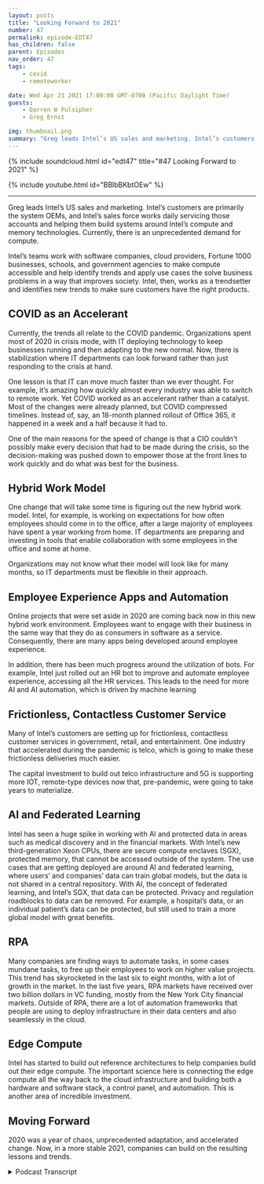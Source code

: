 ```yaml
---
layout: posts
title: "Looking Forward to 2021"
number: 47
permalink: episode-EDT47
has_children: false
parent: Episodes
nav_order: 47
tags:
    - covid
    - remoteworker

date: Wed Apr 21 2021 17:00:00 GMT-0700 (Pacific Daylight Time)
guests:
    - Darren W Pulsipher
    - Greg Ernst

img: thumbnail.png
summary: "Greg leads Intel’s US sales and marketing. Intel’s customers are primarily the system OEMs, and Intel’s sales force works daily servicing those accounts and helping them build systems around Intel’s compute and memory technologies. Currently, there is an unprecedented demand for compute. Intel’s teams work with software companies, cloud providers, Fortune 1000 businesses, schools, and government agencies to make compute accessible and help identify trends and apply use cases the solve business problems in a way that improves society. Intel, then, works as a trendsetter and identifies new trends to make sure customers have the right products."
---
```


{% include soundcloud.html id="edt47" title="#47 Looking Forward to 2021" %}

{% include youtube.html id="BBlbBKbtOEw" %}

---

Greg leads Intel’s US sales and marketing. Intel’s customers are primarily the system OEMs, and Intel’s sales force works daily servicing those accounts and helping them build systems around Intel’s compute and memory technologies. Currently, there is an unprecedented demand for compute.

Intel’s teams work with software companies, cloud providers, Fortune 1000 businesses, schools, and government agencies to make compute accessible and help identify trends and apply use cases the solve business problems in a way that improves society. Intel, then, works as a trendsetter and identifies new trends to make sure customers have the right products.

## COVID as an Accelerant

Currently, the trends all relate to the COVID pandemic. Organizations spent most of 2020 in crisis mode, with IT deploying technology to keep businesses running and then adapting to the new normal. Now, there is stabilization where IT departments can look forward rather than just responding to the crisis at hand.

One lesson is that IT can move much faster than we ever thought. For example, it’s amazing how quickly almost every industry was able to switch to remote work. Yet COVID worked as an accelerant rather than a catalyst. Most of the changes were already planned, but COVID compressed timelines. Instead of, say, an 18-month planned rollout of Office 365, it happened in a week and a half because it had to.

One of the main reasons for the speed of change is that a CIO couldn't possibly make every decision that had to be made during the crisis, so the decision-making was pushed down to empower those at the front lines to work quickly and do what was best for the business.

## Hybrid Work Model

One change that will take some time is figuring out the new hybrid work model. Intel, for example, is working on expectations for how often employees should come in to the office, after a large majority of employees have spent a year working from home. IT departments are preparing and investing in tools that enable collaboration with some employees in the office and some at home.

Organizations may not know what their model will look like for many months, so IT departments must be flexible in their approach.

## Employee Experience Apps and Automation

Online projects that were set aside in 2020 are coming back now in this new hybrid work environment. Employees want to engage with their business in the same way that they do as consumers in software as a service. Consequently, there are many apps being developed around employee experience.

In addition, there has been much progress around the utilization of bots. For example, Intel just rolled out an HR bot to improve and automate employee experience, accessing all the HR services. This leads to the need for more AI and AI automation, which is driven by machine learning

## Frictionless, Contactless Customer Service

Many of Intel’s customers are setting up for frictionless, contactless customer services in government, retail, and entertainment. One industry that accelerated during the pandemic is telco, which is going to make these frictionless deliveries much easier.

The capital investment to build out telco infrastructure and 5G is supporting more IOT, remote-type devices now that, pre-pandemic, were going to take years to materialize.

## AI and Federated Learning

Intel has seen a huge spike in working with AI and protected data in areas such as medical discovery and in the financial markets. With Intel’s new third-generation Xeon CPUs, there are secure compute enclaves (SGX), protected memory, that cannot be accessed outside of the system. The use cases that are getting deployed are around AI and federated learning, where users’ and companies’ data can train global models, but the data is not shared in a central repository. With AI, the concept of federated learning, and Intel’s SGX, that data can be protected. Privacy and regulation roadblocks to data can be removed. For example, a hospital’s data, or an individual patient’s data can be protected, but still used to train a more global model with great benefits.

## RPA

Many companies are finding ways to automate tasks, in some cases mundane tasks, to free up their employees to work on higher value projects. This trend has skyrocketed in the last six to eight months, with a lot of growth in the market. In the last five years, RPA markets have received over two billion dollars in VC funding, mostly from the New York City financial markets.  Outside of RPA, there are a lot of automation frameworks that people are using to deploy infrastructure in their data centers and also seamlessly in the cloud.

## Edge Compute

Intel has started to build out reference architectures to help companies build out their edge compute. The important science here is connecting the edge compute all the way back to the cloud infrastructure and building both a hardware and software stack, a control panel, and automation. This is another area of incredible investment.

## Moving Forward

2020 was a year of chaos, unprecedented adaptation, and accelerated change. Now, in a more stable 2021, companies can build on the resulting lessons and trends. 


<details>
<summary> Podcast Transcript </summary>

<p></p>

</details>
